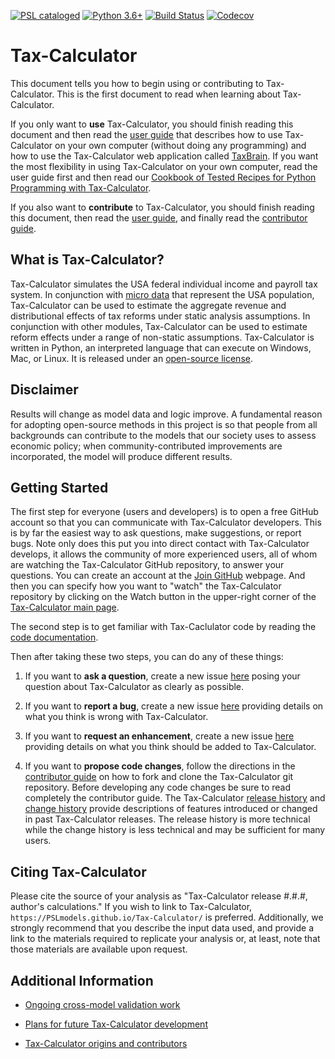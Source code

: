 [![PSL cataloged](https://img.shields.io/badge/PSL-cataloged-a0a0a0.svg)](https://www.PSLmodels.org)
[![Python 3.6+](https://img.shields.io/badge/python-3.6%2B-blue.svg)](https://www.python.org/downloads/release/python-360/)
[![Build Status](https://travis-ci.org/PSLmodels/Tax-Calculator.svg?branch=master)](https://travis-ci.org/PSLmodels/Tax-Calculator)
[![Codecov](https://codecov.io/gh/PSLmodels/Tax-Calculator/branch/master/graph/badge.svg)](https://codecov.io/gh/PSLmodels/Tax-Calculator)


Tax-Calculator
==============

This document tells you how to begin using or contributing to
Tax-Calculator.  This is the first document to read when learning
about Tax-Calculator.

If you only want to **use** Tax-Calculator, you should finish reading
this document and then read the [user
guide](https://PSLmodels.github.io/Tax-Calculator/) that describes how
to use Tax-Calculator on your own computer (without doing any
programming) and how to use the Tax-Calculator web application called
[TaxBrain](https://www.ospc.org/taxbrain/).  If you want the most
flexibility in using Tax-Calculator on your own computer, read the
user guide first and then read our [Cookbook of Tested Recipes for
Python Programming with
Tax-Calculator](https://PSLmodels.github.io/Tax-Calculator/cookbook.html).

If you also want to **contribute** to Tax-Calculator, you should
finish reading this document, then read the [user
guide](https://PSLmodels.github.io/Tax-Calculator/), and finally read
the [contributor
guide](https://github.com/PSLmodels/Tax-Calculator/blob/master/CONTRIBUTING.md#tax-calculator-contributor-guide).


What is Tax-Calculator?
-----------------------

Tax-Calculator simulates the USA federal individual income and payroll
tax system.  In conjunction with [micro
data](https://github.com/PSLmodels/taxdata#about-taxdata-repository)
that represent the USA population, Tax-Calculator can be used to
estimate the aggregate revenue and distributional effects of tax
reforms under static analysis assumptions.  In conjunction with other
modules, Tax-Calculator can be used to estimate reform effects under a
range of non-static assumptions.  Tax-Calculator is written in Python,
an interpreted language that can execute on Windows, Mac, or Linux.
It is released under an [open-source
license](https://github.com/PSLmodels/Tax-Calculator/blob/master/LICENSE.md#license).


Disclaimer
----------

Results will change as model data and logic improve. A fundamental
reason for adopting open-source methods in this project is so that
people from all backgrounds can contribute to the models that our
society uses to assess economic policy; when community-contributed
improvements are incorporated, the model will produce different
results.


Getting Started
---------------

The first step for everyone (users and developers) is to open a free
GitHub account so that you can communicate with Tax-Calculator
developers.  This is by far the easiest way to ask questions, make
suggestions, or report bugs.  Note only does this put you into direct
contact with Tax-Calculator develops, it allows the community of more
experienced users, all of whom are watching the Tax-Calculator GitHub
repository, to answer your questions.  You can create an account at
the [Join
GitHub](https://github.com/join?source=experiment-header-dropdowns)
webpage.  And then you can specify how you want to "watch" the
Tax-Calculator repository by clicking on the Watch button in the
upper-right corner of the [Tax-Calculator main
page](https://github.com/PSLmodels/Tax-Calculator).

The second step is to get familiar with Tax-Caclulator code by reading
the [code
documentation](https://PSLmodels.github.io/Tax-Calculator/code.html).

Then after taking these two steps, you can do any of these things:

1. If you want to **ask a question**, create a new issue
[here](https://github.com/PSLmodels/Tax-Calculator/issues)
posing your question about Tax-Calculator as clearly as possible.

2. If you want to **report a bug**, create a new issue
[here](https://github.com/PSLmodels/Tax-Calculator/issues)
providing details on what you think is wrong with Tax-Calculator.

3. If you want to **request an enhancement**, create a new issue
[here](https://github.com/PSLmodels/Tax-Calculator/issues)
providing details on what you think should be added to Tax-Calculator.

4. If you want to **propose code changes**, follow the directions in
the [contributor
guide](https://github.com/PSLmodels/Tax-Calculator/blob/master/CONTRIBUTING.md#tax-calculator-contributor-guide)
on how to fork and clone the Tax-Calculator git repository.  Before
developing any code changes be sure to read completely the contributor
guide.  The Tax-Calculator [release
history](https://github.com/PSLmodels/Tax-Calculator/blob/master/RELEASES.md#tax-calculator-release-history)
and [change
history](https://github.com/PSLmodels/Tax-Calculator/blob/master/CHANGES.md#tax-calculator-change-history)
provide descriptions of features introduced or changed in past
Tax-Calculator releases.  The release history is more technical while
the change history is less technical and may be sufficient for many
users.


Citing Tax-Calculator
---------------------

Please cite the source of your analysis as "Tax-Calculator release
#.#.#, author's calculations." If you wish to link to Tax-Calculator,
`https://PSLmodels.github.io/Tax-Calculator/` is
preferred. Additionally, we strongly recommend that you describe the
input data used, and provide a link to the materials required to
replicate your analysis or, at least, note that those materials are
available upon request.


Additional Information
----------------------

- [Ongoing cross-model validation
  work](https://github.com/PSLmodels/Tax-Calculator/blob/master/taxcalc/validation/README.md#validation-of-tax-calculator-logic)

- [Plans for future Tax-Calculator
  development](https://github.com/PSLmodels/Tax-Calculator/blob/master/ROADMAP.md#plans-for-future-tax-calculator-development)

- [Tax-Calculator origins and
  contributors](https://github.com/PSLmodels/Tax-Calculator/blob/master/CONTRIBUTORS.md#tax-calculator-contributors)
